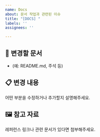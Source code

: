 ```yaml
---
name: Docs
about: 문서 작업과 관련된 이슈
title: "[DOCS] "
labels: ''
assignees: ''

---
```


## 📖 변경할 문서

- (예: README.md, 주석 등)

## 📋 변경 내용

어떤 부분을 수정하거나 추가할지 설명해주세요.

## 🖼️ 참고 자료

레퍼런스 링크나 관련 문서가 있다면 첨부해주세요.
